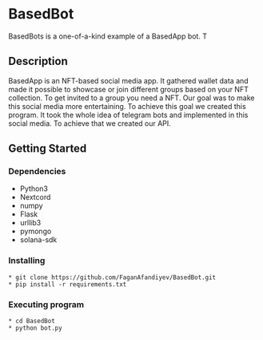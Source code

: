 # BasedBot

BasedBots is a one-of-a-kind example of a BasedApp bot. T

## Description

BasedApp is an NFT-based social media app. It gathered wallet data and made it possible to showcase or join different groups based on your NFT collection. To get invited to a group you need a NFT. Our goal was to make this social media more entertaining. To achieve this goal we created this program. It took the whole idea of telegram bots and implemented in this social media. To achieve that we created our API.

## Getting Started

### Dependencies

* Python3
* Nextcord
* numpy
* Flask
* urllib3 
* pymongo
* solana-sdk 
### Installing
```
* git clone https://github.com/FaganAfandiyev/BasedBot.git
* pip install -r requirements.txt
```
### Executing program
```
* cd BasedBot
* python bot.py

```
